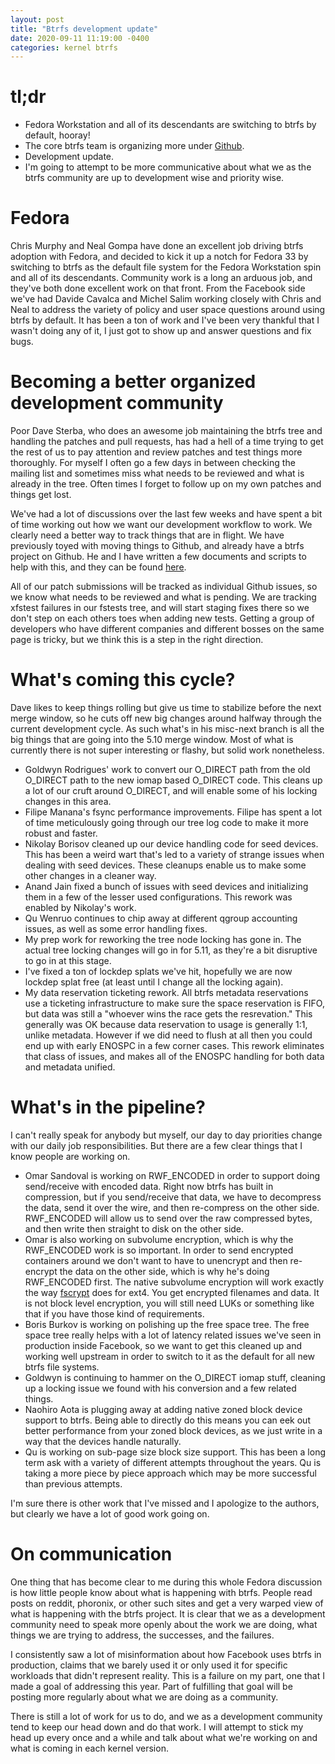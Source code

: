 ```yaml
---
layout: post
title: "Btrfs development update"
date: 2020-09-11 11:19:00 -0400
categories: kernel btrfs
---
```

# tl;dr
- Fedora Workstation and all of its descendants are switching to btrfs by
  default, hooray!
- The core btrfs team is organizing more under
  [Github](https://github.com/btrfs).
- Development update.
- I'm going to attempt to be more communicative about what we as the btrfs
  community are up to development wise and priority wise.

# Fedora

Chris Murphy and Neal Gompa have done an excellent job driving btrfs adoption
with Fedora, and decided to kick it up a notch for Fedora 33 by switching to
btrfs as the default file system for the Fedora Workstation spin and all of its
descendants.  Community work is a long an arduous job, and they've both done
excellent work on that front.  From the Facebook side we've had Davide Cavalca
and Michel Salim working closely with Chris and Neal to address the variety of
policy and user space questions around using btrfs by default.  It has been a
ton of work and I've been very thankful that I wasn't doing any of it, I just
got to show up and answer questions and fix bugs.

# Becoming a better organized development community

Poor Dave Sterba, who does an awesome job maintaining the btrfs tree and
handling the patches and pull requests, has had a hell of a time trying to get
the rest of us to pay attention and review patches and test things more
thoroughly.  For myself I often go a few days in between checking the
mailing list and sometimes miss what needs to be reviewed and what is already in
the tree.  Often times I forget to follow up on my own patches and things get
lost.

We've had a lot of discussions over the last few weeks and have spent a bit of
time working out how we want our development workflow to work.  We clearly need
a better way to track things that are in flight.  We have previously toyed with
moving things to Github, and already have a btrfs project on Github.  He and I
have written a few documents and scripts to help with this, and they can be
found [here](https://github.com/btrfs/btrfs-workflow).

All of our patch submissions will be tracked as individual Github issues, so we
know what needs to be reviewed and what is pending.  We are tracking xfstest
failures in our fstests tree, and will start staging fixes there so we don't
step on each others toes when adding new tests.  Getting a group of developers
who have different companies and different bosses on the same page is tricky,
but we think this is a step in the right direction.

# What's coming this cycle?

Dave likes to keep things rolling but give us time to stabilize before the next
merge window, so he cuts off new big changes around halfway through the current
development cycle.  As such what's in his misc-next branch is all the big things
that are going into the 5.10 merge window.  Most of what is currently there is
not super interesting or flashy, but solid work nonetheless.

- Goldwyn Rodrigues' work to convert our O_DIRECT path from the old O_DIRECT
  path to the new iomap based O_DIRECT code.  This cleans up a lot of our cruft
  around O_DIRECT, and will enable some of his locking changes in this area.
- Filipe Manana's fsync performance improvements.  Filipe has spent a lot of
  time meticulously going through our tree log code to make it more robust and
  faster.
- Nikolay Borisov cleaned up our device handling code for seed devices.  This
  has been a weird wart that's led to a variety of strange issues when dealing
  with seed devices.  These cleanups enable us to make some other changes in a
  cleaner way.
- Anand Jain fixed a bunch of issues with seed devices and initializing them in
  a few of the lesser used configurations.  This rework was enabled by
  Nikolay's work.
- Qu Wenruo continues to chip away at different qgroup accounting issues, as
  well as some error handling fixes.
- My prep work for reworking the tree node locking has gone in.  The actual tree
  locking changes will go in for 5.11, as they're a bit disruptive to go in at
  this stage.
- I've fixed a ton of lockdep splats we've hit, hopefully we are now lockdep
  splat free (at least until I change all the locking again).
- My data reservation ticketing rework.  All btrfs metadata reservations use a
  ticketing infrastructure to make sure the space reservation is FIFO, but data
  was still a "whoever wins the race gets the resrevation."  This generally was
  OK because data reservation to usage is generally 1:1, unlike metadata.
  However if we did need to flush at all then you could end up with early ENOSPC
  in a few corner cases.  This rework eliminates that class of issues, and makes
  all of the ENOSPC handling for both data and metadata unified.

# What's in the pipeline?

I can't really speak for anybody but myself, our day to day priorities change
with our daily job responsibilities.  But there are a few clear things that I
know people are working on.

- Omar Sandoval is working on RWF_ENCODED in order to support doing send/receive
  with encoded data.  Right now btrfs has built in compression, but if you
  send/receive that data, we have to decompress the data, send it over the wire,
  and then re-compress on the other side.  RWF_ENCODED will allow us to send
  over the raw compressed bytes, and then write then straight to disk on the
  other side.
- Omar is also working on subvolume encryption, which is why the RWF_ENCODED
  work is so important.  In order to send encrypted containers around we don't
  want to have to unencrypt and then re-encrypt the data on the other side,
  which is why he's doing RWF_ENCODED first.  The native subvolume encryption
  will work exactly the way
  [fscrypt](https://www.kernel.org/doc/html/v4.18/filesystems/fscrypt.html) does
  for ext4.  You get encrypted filenames and data.  It is not block level
  encryption, you will still need LUKs or something like that if you have those
  kind of requirements.
- Boris Burkov is working on polishing up the free space tree.  The free space
  tree really helps with a lot of latency related issues we've seen in
  production inside Facebook, so we want to get this cleaned up and working well
  upstream in order to switch to it as the default for all new btrfs file
  systems.
- Goldwyn is continuing to hammer on the O_DIRECT iomap stuff, cleaning up a
  locking issue we found with his conversion and a few related things.
- Naohiro Aota is plugging away at adding native zoned block device support to
  btrfs.  Being able to directly do this means you can eek out better
  performance from your zoned block devices, as we just write in a way that the
  devices handle naturally.
- Qu is working on sub-page size block size support.  This has been a long term
  ask with a variety of different attempts throughout the years.  Qu is taking a
  more piece by piece approach which may be more successful than previous
  attempts.

I'm sure there is other work that I've missed and I apologize to the authors,
but clearly we have a lot of good work going on.

# On communication

One thing that has become clear to me during this whole Fedora discussion is how
little people know about what is happening with btrfs.  People read posts on
reddit, phoronix, or other such sites and get a very warped view of what is
happening with the btrfs project.  It is clear that we as a development
community need to speak more openly about the work we are doing, what things we
are trying to address, the successes, and the failures.

I consistently saw a lot of misinformation about how Facebook uses btrfs in
production, claims that we barely used it or only used it for specific workloads
that didn't represent reality.  This is a failure on my part, one that I made a
goal of addressing this year.  Part of fulfilling that goal will be posting more
regularly about what we are doing as a community.

There is still a lot of work for us to do, and we as a development community
tend to keep our head down and do that work.  I will attempt to stick my head up
every once and a while and talk about what we're working on and what is coming
in each kernel version.
